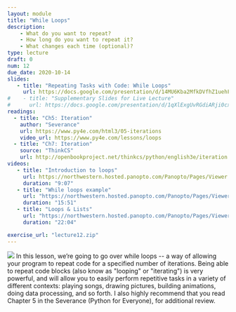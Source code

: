 ```yaml
---
layout: module
title: "While Loops"
description:
    - What do you want to repeat?
    - How long do you want to repeat it?
    - What changes each time (optional)?
type: lecture
draft: 0
num: 12
due_date: 2020-10-14
slides: 
   - title: "Repeating Tasks with Code: While Loops"
     url: https://docs.google.com/presentation/d/14MU6Kba2MfkDVfhZ1uehFQi-j_XJ2JAG8mfj73VqAJM/edit?usp=sharing
#    - title: "Supplementary Slides for Live Lecture"
#      url: https://docs.google.com/presentation/d/1qXlExgUvRGdiARji0cxktJZN881fwGT0bjfeDYkmr5k/edit?usp=sharing
readings:
  - title: "Ch5: Iteration"
    author: "Severance"
    url: https://www.py4e.com/html3/05-iterations
    video_url: https://www.py4e.com/lessons/loops
  - title: "Ch7: Iteration"
    source: "ThinkCS"
    url: http://openbookproject.net/thinkcs/python/english3e/iteration.html
videos:
   - title: "Introduction to loops"
     url: https://northwestern.hosted.panopto.com/Panopto/Pages/Viewer.aspx?id=face3e16-0900-41bf-95aa-ac5300db3cb9
     duration: "9:07"
   - title: "While loops example"
     url: "https://northwestern.hosted.panopto.com/Panopto/Pages/Viewer.aspx?id=05efb09d-ccd6-47ff-90a6-ac5300ec9c84"
     duration: "15:51"
   - title: "Loops & Lists"
     url: "https://northwestern.hosted.panopto.com/Panopto/Pages/Viewer.aspx?id=05efb09d-ccd6-47ff-90a6-ac5300ec9c84"
     duration: "22:04"

exercise_url: "lecture12.zip"
---
```


<img class="module-image" src="/fall2020/assets/images/lectures/loops.gif" /> In this lesson, we’re going to go over while loops -- a way of allowing your program to repeat code for a specified number of iterations. Being able to repeat code blocks (also know as "looping" or "iterating") is very powerful, and will allow you to easily perform repetitive tasks in a variety of different contexts: playing songs, drawing pictures, building animations, doing data processing, and so forth. I also highly recommend that you read Chapter 5 in the Severance (Python for Everyone), for additional review.

